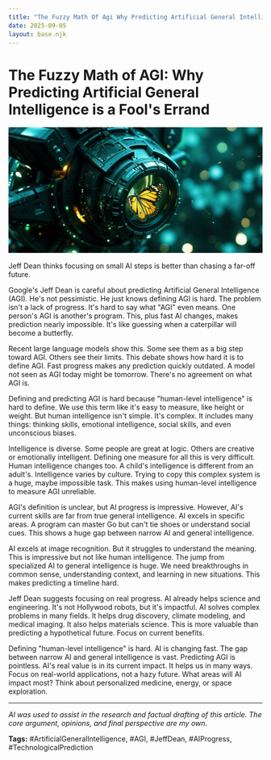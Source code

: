 ```yaml
---
title: "The Fuzzy Math Of Agi Why Predicting Artificial General Intelligence Is A Fools Errand"
date: 2025-09-05
layout: base.njk
---
```

# The Fuzzy Math of AGI: Why Predicting Artificial General Intelligence is a Fool's Errand

![](/images/20250905-one-ai-conversation-googles-chief-scientist-wont-h_img.png)


Jeff Dean thinks focusing on small AI steps is better than chasing a far-off future.

Google's Jeff Dean is careful about predicting Artificial General Intelligence (AGI). He's not pessimistic. He just knows defining AGI is hard.  The problem isn't a lack of progress.  It's hard to say what "AGI" even means.  One person's AGI is another's program.  This, plus fast AI changes, makes prediction nearly impossible. It's like guessing when a caterpillar will become a butterfly.

Recent large language models show this. Some see them as a big step toward AGI. Others see their limits. This debate shows how hard it is to define AGI. Fast progress makes any prediction quickly outdated.  A model not seen as AGI today might be tomorrow. There's no agreement on what AGI is.


Defining and predicting AGI is hard because "human-level intelligence" is hard to define. We use this term like it's easy to measure, like height or weight. But human intelligence isn't simple. It's complex. It includes many things: thinking skills, emotional intelligence, social skills, and even unconscious biases.

Intelligence is diverse. Some people are great at logic. Others are creative or emotionally intelligent.  Defining one measure for all this is very difficult.  Human intelligence changes too. A child's intelligence is different from an adult's.  Intelligence varies by culture.  Trying to copy this complex system is a huge, maybe impossible task. This makes using human-level intelligence to measure AGI unreliable.


AGI's definition is unclear, but AI progress is impressive.  However, AI's current skills are far from true general intelligence. AI excels in specific areas. A program can master Go but can't tie shoes or understand social cues. This shows a huge gap between narrow AI and general intelligence.

AI excels at image recognition. But it struggles to understand the meaning.  This is impressive but not like human intelligence. The jump from specialized AI to general intelligence is huge. We need breakthroughs in common sense, understanding context, and learning in new situations. This makes predicting a timeline hard.


Jeff Dean suggests focusing on real progress. AI already helps science and engineering. It's not Hollywood robots, but it's impactful.  AI solves complex problems in many fields.  It helps drug discovery, climate modeling, and medical imaging. It also helps materials science.  This is more valuable than predicting a hypothetical future.  Focus on current benefits.


Defining "human-level intelligence" is hard.  AI is changing fast. The gap between narrow AI and general intelligence is vast.  Predicting AGI is pointless.  AI's real value is in its current impact. It helps us in many ways.  Focus on real-world applications, not a hazy future.  What areas will AI impact most? Think about personalized medicine, energy, or space exploration.


---

*AI was used to assist in the research and factual drafting of this article. The core argument, opinions, and final perspective are my own.*

**Tags:** #ArtificialGeneralIntelligence, #AGI, #JeffDean, #AIProgress, #TechnologicalPrediction

